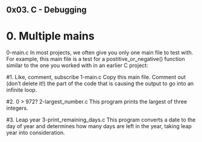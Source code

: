 ## 0x03. C - Debugging

# 0. Multiple mains
0-main.c
In most projects, we often give you only one main file to test with. For example, this main file is a test for a postitive_or_negative() function similar to the one you worked with in an earlier C project:


#1. Like, comment, subscribe
1-main.c
Copy this main file. Comment out (don’t delete it!) the part of the code that is causing the output to go into an infinite loop.


#2. 0 > 972?
2-largest_number.c
This program prints the largest of three integers.


#3. Leap year
3-print_remaining_days.c
This program converts a date to the day of year and determines how many days are left in the year, taking leap year into consideration.

